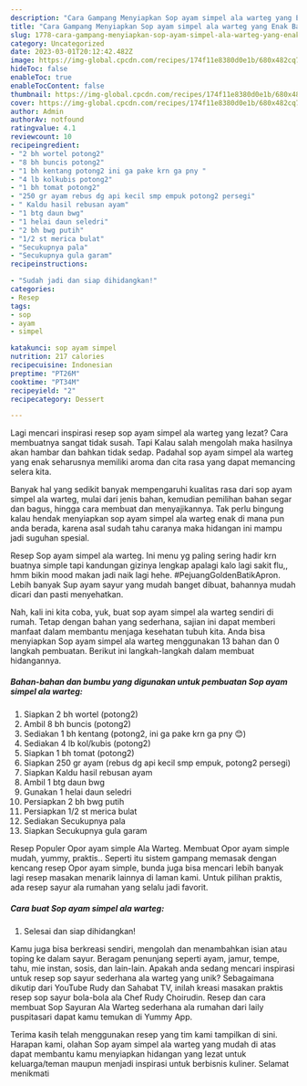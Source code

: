 ```yaml
---
description: "Cara Gampang Menyiapkan Sop ayam simpel ala warteg yang Enak Banget, Buat Buka Puasa Sempurna"
title: "Cara Gampang Menyiapkan Sop ayam simpel ala warteg yang Enak Banget, Buat Buka Puasa Sempurna"
slug: 1778-cara-gampang-menyiapkan-sop-ayam-simpel-ala-warteg-yang-enak-banget-buat-buka-puasa-sempurna
category: Uncategorized
date: 2023-03-01T20:12:42.482Z
image: https://img-global.cpcdn.com/recipes/174f11e8380d0e1b/680x482cq70/sop-ayam-simpel-ala-warteg-foto-resep-utama.jpg
hideToc: false
enableToc: true
enableTocContent: false
thumbnail: https://img-global.cpcdn.com/recipes/174f11e8380d0e1b/680x482cq70/sop-ayam-simpel-ala-warteg-foto-resep-utama.jpg
cover: https://img-global.cpcdn.com/recipes/174f11e8380d0e1b/680x482cq70/sop-ayam-simpel-ala-warteg-foto-resep-utama.jpg
author: Admin
authorAv: notfound
ratingvalue: 4.1
reviewcount: 10
recipeingredient:
- "2 bh wortel potong2"
- "8 bh buncis potong2"
- "1 bh kentang potong2 ini ga pake krn ga pny "
- "4 lb kolkubis potong2"
- "1 bh tomat potong2"
- "250 gr ayam rebus dg api kecil smp empuk potong2 persegi"
- " Kaldu hasil rebusan ayam"
- "1 btg daun bwg"
- "1 helai daun seledri"
- "2 bh bwg putih"
- "1/2 st merica bulat"
- "Secukupnya pala"
- "Secukupnya gula garam"
recipeinstructions:

- "Sudah jadi dan siap dihidangkan!"
categories:
- Resep
tags:
- sop
- ayam
- simpel

katakunci: sop ayam simpel 
nutrition: 217 calories
recipecuisine: Indonesian
preptime: "PT26M"
cooktime: "PT34M"
recipeyield: "2"
recipecategory: Dessert

---
```



Lagi mencari inspirasi resep sop ayam simpel ala warteg yang lezat? Cara membuatnya sangat tidak susah. Tapi Kalau salah mengolah maka hasilnya akan hambar dan bahkan tidak sedap. Padahal sop ayam simpel ala warteg yang enak seharusnya memiliki aroma dan cita rasa yang dapat memancing selera kita.


Banyak hal yang sedikit banyak mempengaruhi kualitas rasa dari sop ayam simpel ala warteg, mulai dari jenis bahan, kemudian pemilihan bahan segar dan bagus, hingga cara membuat dan menyajikannya. Tak perlu bingung kalau hendak menyiapkan sop ayam simpel ala warteg enak di mana pun anda berada, karena asal sudah tahu caranya maka hidangan ini mampu jadi suguhan spesial.

Resep Sop ayam simpel ala warteg. Ini menu yg paling sering hadir krn buatnya simple tapi kandungan gizinya lengkap apalagi kalo lagi sakit flu,, hmm bikin mood makan jadi naik lagi hehe. #PejuangGoldenBatikApron. Lebih banyak Sup ayam sayur yang mudah banget dibuat, bahannya mudah dicari dan pasti menyehatkan.


Nah, kali ini kita coba, yuk, buat sop ayam simpel ala warteg sendiri di rumah. Tetap dengan bahan yang sederhana, sajian ini dapat memberi manfaat dalam membantu menjaga kesehatan tubuh kita. Anda bisa menyiapkan Sop ayam simpel ala warteg menggunakan 13 bahan dan 0 langkah pembuatan. Berikut ini langkah-langkah dalam membuat hidangannya.

<!--inarticleads1-->

##### Bahan-bahan dan bumbu yang digunakan untuk pembuatan Sop ayam simpel ala warteg:

1. Siapkan 2 bh wortel (potong2)
1. Ambil 8 bh buncis (potong2)
1. Sediakan 1 bh kentang (potong2, ini ga pake krn ga pny 😊)
1. Sediakan 4 lb kol/kubis (potong2)
1. Siapkan 1 bh tomat (potong2)
1. Siapkan 250 gr ayam (rebus dg api kecil smp empuk, potong2 persegi)
1. Siapkan  Kaldu hasil rebusan ayam
1. Ambil 1 btg daun bwg
1. Gunakan 1 helai daun seledri
1. Persiapkan 2 bh bwg putih
1. Persiapkan 1/2 st merica bulat
1. Sediakan Secukupnya pala
1. Siapkan Secukupnya gula garam


Resep Populer Opor ayam simple Ala Warteg. Membuat Opor ayam simple mudah, yummy, praktis.. Seperti itu sistem gampang memasak dengan kencang resep Opor ayam simple, bunda juga bisa mencari lebih banyak lagi resep masakan menarik lainnya di laman kami. Untuk pilihan praktis, ada resep sayur ala rumahan yang selalu jadi favorit. 

<!--inarticleads2-->

##### Cara buat Sop ayam simpel ala warteg:


1. Selesai dan siap dihidangkan!

Kamu juga bisa berkreasi sendiri, mengolah dan menambahkan isian atau toping ke dalam sayur. Beragam penunjang seperti ayam, jamur, tempe, tahu, mie instan, sosis, dan lain-lain. Apakah anda sedang mencari inspirasi untuk resep sop sayur sederhana ala warteg yang unik? Sebagaimana dikutip dari YouTube Rudy dan Sahabat TV, inilah kreasi masakan praktis resep sop sayur bola-bola ala Chef Rudy Choirudin. Resep dan cara membuat Sop Sayuran Ala Warteg sederhana ala rumahan dari laily puspitasari dapat kamu temukan di Yummy App. 

Terima kasih telah menggunakan resep yang tim kami tampilkan di sini. Harapan kami, olahan Sop ayam simpel ala warteg yang mudah di atas dapat membantu kamu menyiapkan hidangan yang lezat untuk keluarga/teman maupun menjadi inspirasi untuk berbisnis kuliner. Selamat menikmati
